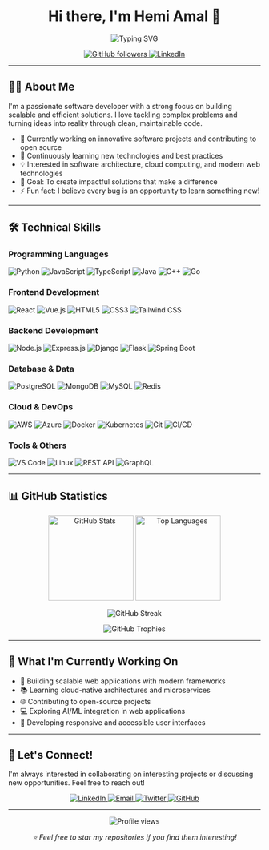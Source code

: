 <h1 align="center">Hi there, I'm Hemi Amal 👋</h1>

<p align="center">
  <img src="https://readme-typing-svg.herokuapp.com?font=Fira+Code&pause=1000&color=2E9EF7&center=true&vCenter=true&width=435&lines=Software+Developer;Problem+Solver;Technology+Enthusiast;Continuous+Learner" alt="Typing SVG" />
</p>

<p align="center">
  <a href="https://github.com/HemiAmal">
    <img src="https://img.shields.io/github/followers/HemiAmal?label=Follow&style=social" alt="GitHub followers" />
  </a>
  <a href="https://linkedin.com/in/hemi-amal">
    <img src="https://img.shields.io/badge/-LinkedIn-0077B5?style=flat&logo=Linkedin&logoColor=white" alt="LinkedIn" />
  </a>
</p>

---

## 👨‍💻 About Me

I'm a passionate software developer with a strong focus on building scalable and efficient solutions. I love tackling complex problems and turning ideas into reality through clean, maintainable code.

- 🔭 Currently working on innovative software projects and contributing to open source
- 🌱 Continuously learning new technologies and best practices
- 💡 Interested in software architecture, cloud computing, and modern web technologies
- 🎯 Goal: To create impactful solutions that make a difference
- ⚡ Fun fact: I believe every bug is an opportunity to learn something new!

---

## 🛠️ Technical Skills

### Programming Languages
![Python](https://img.shields.io/badge/-Python-3776AB?style=flat&logo=python&logoColor=white)
![JavaScript](https://img.shields.io/badge/-JavaScript-F7DF1E?style=flat&logo=javascript&logoColor=black)
![TypeScript](https://img.shields.io/badge/-TypeScript-3178C6?style=flat&logo=typescript&logoColor=white)
![Java](https://img.shields.io/badge/-Java-007396?style=flat&logo=java&logoColor=white)
![C++](https://img.shields.io/badge/-C++-00599C?style=flat&logo=c%2B%2B&logoColor=white)
![Go](https://img.shields.io/badge/-Go-00ADD8?style=flat&logo=go&logoColor=white)

### Frontend Development
![React](https://img.shields.io/badge/-React-61DAFB?style=flat&logo=react&logoColor=black)
![Vue.js](https://img.shields.io/badge/-Vue.js-4FC08D?style=flat&logo=vue.js&logoColor=white)
![HTML5](https://img.shields.io/badge/-HTML5-E34F26?style=flat&logo=html5&logoColor=white)
![CSS3](https://img.shields.io/badge/-CSS3-1572B6?style=flat&logo=css3&logoColor=white)
![Tailwind CSS](https://img.shields.io/badge/-Tailwind_CSS-38B2AC?style=flat&logo=tailwind-css&logoColor=white)

### Backend Development
![Node.js](https://img.shields.io/badge/-Node.js-339933?style=flat&logo=node.js&logoColor=white)
![Express.js](https://img.shields.io/badge/-Express.js-000000?style=flat&logo=express&logoColor=white)
![Django](https://img.shields.io/badge/-Django-092E20?style=flat&logo=django&logoColor=white)
![Flask](https://img.shields.io/badge/-Flask-000000?style=flat&logo=flask&logoColor=white)
![Spring Boot](https://img.shields.io/badge/-Spring_Boot-6DB33F?style=flat&logo=spring-boot&logoColor=white)

### Database & Data
![PostgreSQL](https://img.shields.io/badge/-PostgreSQL-336791?style=flat&logo=postgresql&logoColor=white)
![MongoDB](https://img.shields.io/badge/-MongoDB-47A248?style=flat&logo=mongodb&logoColor=white)
![MySQL](https://img.shields.io/badge/-MySQL-4479A1?style=flat&logo=mysql&logoColor=white)
![Redis](https://img.shields.io/badge/-Redis-DC382D?style=flat&logo=redis&logoColor=white)

### Cloud & DevOps
![AWS](https://img.shields.io/badge/-AWS-232F3E?style=flat&logo=amazon-aws&logoColor=white)
![Azure](https://img.shields.io/badge/-Azure-0089D6?style=flat&logo=microsoft-azure&logoColor=white)
![Docker](https://img.shields.io/badge/-Docker-2496ED?style=flat&logo=docker&logoColor=white)
![Kubernetes](https://img.shields.io/badge/-Kubernetes-326CE5?style=flat&logo=kubernetes&logoColor=white)
![Git](https://img.shields.io/badge/-Git-F05032?style=flat&logo=git&logoColor=white)
![CI/CD](https://img.shields.io/badge/-CI/CD-2088FF?style=flat&logo=github-actions&logoColor=white)

### Tools & Others
![VS Code](https://img.shields.io/badge/-VS_Code-007ACC?style=flat&logo=visual-studio-code&logoColor=white)
![Linux](https://img.shields.io/badge/-Linux-FCC624?style=flat&logo=linux&logoColor=black)
![REST API](https://img.shields.io/badge/-REST_API-009688?style=flat&logo=fastapi&logoColor=white)
![GraphQL](https://img.shields.io/badge/-GraphQL-E10098?style=flat&logo=graphql&logoColor=white)

---

## 📊 GitHub Statistics

<p align="center">
  <img src="https://github-readme-stats.vercel.app/api?username=HemiAmal&show_icons=true&theme=tokyonight&hide_border=true&count_private=true" alt="GitHub Stats" height="170" />
  <img src="https://github-readme-stats.vercel.app/api/top-langs/?username=HemiAmal&layout=compact&theme=tokyonight&hide_border=true" alt="Top Languages" height="170" />
</p>

<p align="center">
  <img src="https://github-readme-streak-stats.herokuapp.com/?user=HemiAmal&theme=tokyonight&hide_border=true" alt="GitHub Streak" />
</p>

<p align="center">
  <img src="https://github-profile-trophy.vercel.app/?username=HemiAmal&theme=tokyonight&no-frame=true&row=1&column=7" alt="GitHub Trophies" />
</p>

---

## 🚀 What I'm Currently Working On

- 🔨 Building scalable web applications with modern frameworks
- 📚 Learning cloud-native architectures and microservices
- 🌐 Contributing to open-source projects
- 💻 Exploring AI/ML integration in web applications
- 📱 Developing responsive and accessible user interfaces

---

## 🤝 Let's Connect!

I'm always interested in collaborating on interesting projects or discussing new opportunities. Feel free to reach out!

<p align="center">
  <a href="https://linkedin.com/in/hemi-amal">
    <img src="https://img.shields.io/badge/-LinkedIn-0077B5?style=for-the-badge&logo=Linkedin&logoColor=white" alt="LinkedIn" />
  </a>
  <a href="mailto:hemi.amal@example.com">
    <img src="https://img.shields.io/badge/-Email-D14836?style=for-the-badge&logo=Gmail&logoColor=white" alt="Email" />
  </a>
  <a href="https://twitter.com/hemiamal">
    <img src="https://img.shields.io/badge/-Twitter-1DA1F2?style=for-the-badge&logo=Twitter&logoColor=white" alt="Twitter" />
  </a>
  <a href="https://github.com/HemiAmal">
    <img src="https://img.shields.io/badge/-GitHub-181717?style=for-the-badge&logo=GitHub&logoColor=white" alt="GitHub" />
  </a>
</p>

---

<p align="center">
  <img src="https://komarev.com/ghpvc/?username=HemiAmal&color=blueviolet&style=flat-square&label=Profile+Views" alt="Profile views" />
</p>

<p align="center">
  <i>⭐️ Feel free to star my repositories if you find them interesting!</i>
</p>
